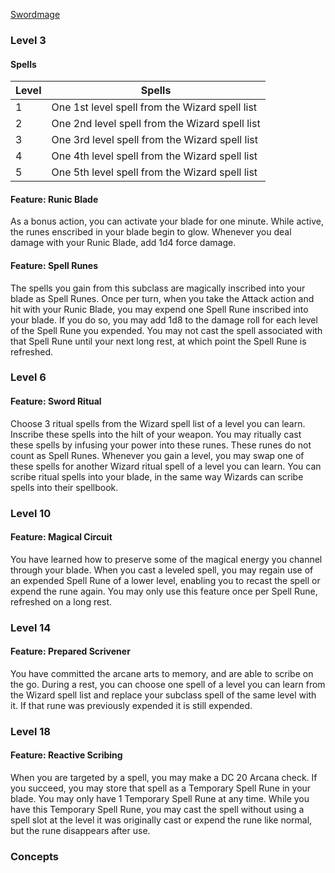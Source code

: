 [Swordmage](https://fairo20.github.io/Swordmage/Swordmage_Class.html)

### Level 3
#### Spells

| Level | Spells                                         |
| ----- | ---------------------------------------------- |
| 1     | One 1st level spell from the Wizard spell list |
| 2     | One 2nd level spell from the Wizard spell list |
| 3     | One 3rd level spell from the Wizard spell list |
| 4     | One 4th level spell from the Wizard spell list |
| 5     | One 5th level spell from the Wizard spell list |

#### Feature: Runic Blade
As a bonus action, you can activate your blade for one minute. While active, the runes enscribed in your blade begin to glow. Whenever you deal damage with your Runic Blade, add 1d4 force damage. 

#### Feature: Spell Runes
The spells you gain from this subclass are magically inscribed into your blade as Spell Runes. Once per turn, when you take the Attack action and hit with your Runic Blade, you may expend one Spell Rune inscribed into your blade. If you do so, you may add 1d8 to the damage roll for each level of the Spell Rune you expended. You may not cast the spell associated with that Spell Rune until your next long rest, at which point the Spell Rune is refreshed.

### Level 6
#### Feature: Sword Ritual
Choose 3 ritual spells from the Wizard spell list of a level you can learn. Inscribe these spells into the hilt of your weapon. You may ritually cast these spells by infusing your power into these runes. These runes do not count as Spell Runes. Whenever you gain a level, you may swap one of these spells for another Wizard ritual spell of a level you can learn.
You can scribe ritual spells into your blade, in the same way Wizards can scribe spells into their spellbook. 

### Level 10
#### Feature: Magical Circuit
You have learned how to preserve some of the magical energy you channel through your blade. When you cast a leveled spell, you may regain use of an expended Spell Rune of a lower level, enabling you to recast the spell or expend the rune again. You may only use this feature once per Spell Rune, refreshed on a long rest. 

### Level 14
#### Feature: Prepared Scrivener
You have committed the arcane arts to memory, and are able to scribe on the go. During a rest, you can choose one spell of a level you can learn from the Wizard spell list and replace your subclass spell of the same level with it. If that rune was previously expended it is still expended. 

### Level 18
#### Feature: Reactive Scribing
When you are targeted by a spell, you may make a DC 20 Arcana check. If you succeed, you may store that spell as a Temporary Spell Rune in your blade. You may only have 1 Temporary Spell Rune at any time. While you have this Temporary Spell Rune, you may cast the spell without using a spell slot at the level it was originally cast or expend the rune like normal, but the rune disappears after use. 

### Concepts

